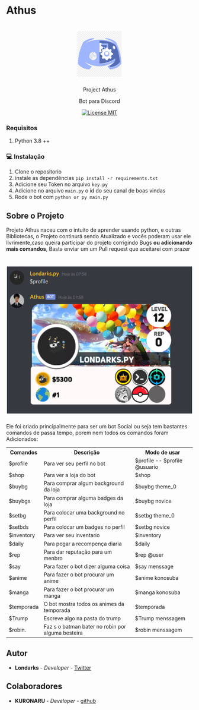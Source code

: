 # Athus

<h1 align="center">
  <img src="./img/demo/discord.png" alt="php" width="120">
</h1>
<p align="center">Project Athus</p>
<p align="center">Bot para Discord</p>

<p align="center">
  <a href="https://opensource.org/licenses/MIT">
    <img src="https://img.shields.io/badge/License-MIT-blue.svg" alt="License MIT">
  </a>
</p>


### Requisitos
1. Python 3.8 ++

### :computer: Instalação
 
1. Clone o repositorio
2. instale as dependências ``` pip install -r requirements.txt  ```
3. Adicione seu Token no arquivo ```key.py```
4. Adicione no arquivo ```main.py```  o id do seu canal de boas vindas
5. Rode o bot com  ``` python or py main.py ```

## Sobre o Projeto

Projeto Athus naceu com o intuito de aprender usando python, e outras Bibliotecas,
o Projeto continurá sendo Atualizado e vocês poderam usar ele livrimente,caso queira participar do
projeto corrigindo Bugs **ou adicionando mais comandos**, Basta enviar um um Pull request que aceitarei com prazer

<h1 align="center">
  <img src="./img/demo/profile.png" alt="php" width="500">
</h1>

Ele foi criado principalmente para ser um bot Social ou seja tem bastantes comandos de passa tempo,
porem nem todos os comandos foram Adicionados:

<table id="t01">
  <tr>
    <th>Comandos</th>
    <th>Descrição</th> 
    <th>Modo de usar</th>
  </tr>
  <tr>
    <td>$profile</td>
    <td>Para ver seu perfil no  bot</td>
    <td>$profile -- $profile @usuario </td>
  </tr>
  <tr>
    <td>$shop</td>
    <td>Para ver a loja do bot</td>
    <td>$shop</td>
  </tr>
  <tr>
    <td>$buybg</td>
    <td>Para comprar algum background da loja</td>
    <td>$buybg theme_0</td>
  </tr>
  <tr>
    <td>$buybgs</td>
    <td>Para comprar alguma badges da loja</td>
    <td>$buybg novice</td>
  </tr>
  <tr>
    <td>$setbg</td>
    <td>Para colocar uma background no perfil</td>
    <td>$setbg theme_0</td>
  </tr>
  <tr>
    <td>$setbds</td>
    <td>Para colocar um badges no perfil</td>
    <td>$setbg novice</td>
  </tr>
  <tr>
    <td>$inventory</td>
    <td>Para ver seu inventario</td>
    <td >$inventory</td>
  </tr>
  <tr>
    <td>$daily</td>
    <td>Para pegar a recompença diaria</td>
    <td >$daily</td>
  </tr>
  <tr>
    <td>$rep</td>
    <td>Para dar reputação para um menbro</td>
    <td >$rep @user</td>
  </tr>
  <tr>
    <td>$say</td>
    <td>Para fazer o bot dizer alguma coisa</td>
    <td >$say menssage</td>
  </tr>
  <tr>
    <td>$anime</td>
    <td>Para fazer o bot procurar um anime</td>
    <td >$anime konosuba</td>
  </tr>
  <tr>
    <td>$manga</td>
    <td>Para fazer o bot procurar um manga</td>
    <td >$manga konosuba</td>
  </tr>
  <tr>
    <td>$temporada</td>
    <td>O bot mostra todos os animes da temporada</td>
    <td >$temporada</td>
  </tr>
  <tr>
    <td>$Trump</td>
    <td>Escreve algo na pasta do trump</td>
    <td >$Trump menssagem</td>
  </tr>
  <tr>
    <td>$robin.</td>
    <td>Faz s o batman bater no robin por alguma besteira</td>
    <td >$robin menssagem</td>
  </tr>
</table>

## Autor
- **Londarks** - _Developer_ - [Twitter](https://twitter.com/londarks)

## Colaboradores
- **KURONARU** - _Developer_ - [github](https://github.com/KURONARU96)
